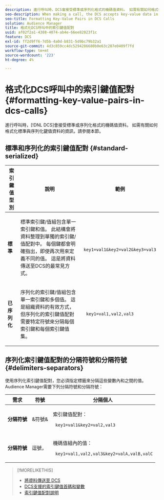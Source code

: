 ```yaml
---
description: 進行呼叫時，DCS會接受標準或序列化格式的機碼值資料。 如需有關如何格式化標準與序列化鍵值資料的資訊，請參閱本節。
seo-description: When making a call, the DCS accepts key-value data in standard or serialized format. Review this section for information about how to format standard and serialized key-value data.
seo-title: Formatting Key-Value Pairs in DCS Calls
solution: Audience Manager
title: 格式化DCS呼叫中的索引鍵值配對
uuid: af02f2a1-4388-4074-ab4e-66ee82023f1c
feature: DCS
exl-id: ff2d9ff6-7d5b-4a0d-b831-5d9bc79b32a1
source-git-commit: 4d3c859cc4dc5294286680b0e63c287e0409f7fd
workflow-type: tm+mt
source-wordcount: '223'
ht-degree: 4%

---
```


# 格式化DCS呼叫中的索引鍵值配對 {#formatting-key-value-pairs-in-dcs-calls}

進行呼叫時，[!DNL DCS]會接受標準或序列化格式的機碼值資料。 如需有關如何格式化標準與序列化鍵值資料的資訊，請參閱本節。

## 標準和序列化的索引鍵值配對 {#standard-serialized}

<table id="table_A220F9B359F34C6EA7B83618FC22EE3A"> 
 <thead> 
  <tr> 
   <th colname="col1" class="entry"> 索引鍵值型別 </th> 
   <th colname="col2" class="entry"> 說明 </th> 
   <th colname="col3" class="entry"> 範例 </th> 
  </tr> 
 </thead>
 <tbody> 
  <tr> 
   <td colname="col1"> <b>標準</b> </td> 
   <td colname="col2"> <p>標準索引鍵/值組包含單一索引鍵和值。 此結構會將資料整理到單獨的索引鍵/值配對中。 每個鍵都會明確指出，即使再次用來定義不同的值。 這是將資料傳送至DCS的最常見方式。 </p> </td>
   <td colname="col3"> <code> key1=val1&amp;key2=val2&amp;key3=val3</code> </td>
  </tr>
  <tr> 
   <td colname="col1"> <b>已序列化</b> </td> 
   <td colname="col2"> <p>序列化的索引鍵/值組包含單一索引鍵和多個值。 這是組織資料的有效方式，但序列化的索引鍵值配對需要特定符號來分隔每個索引鍵和每個索引鍵值集。 </p> </td> 
   <td colname="col3"> <code> key1=val1,val2,val3</code> </td> 
  </tr>
 </tbody>
</table>

## 序列化索引鍵值配對的分隔符號和分隔符號 {#delimiters-separators}

使用序列化索引鍵值配對，您必須指定標籤來分隔這些變數內和之間的值。 Audience Manager需要下列分隔符號和分隔符號：

<table id="table_8FD4E6B9506943AEA619D4089913ECBC"> 
 <thead> 
  <tr> 
   <th colname="col1" class="entry"> 需求 </th> 
   <th colname="col2" class="entry"> 符號 </th> 
   <th colname="col3" class="entry"> 分隔個人 </th> 
  </tr>
 </thead>
 <tbody> 
  <tr> 
   <td colname="col1"><b>分隔符號</b> </td> 
   <td colname="col2"> &amp;符號&amp; </td> 
   <td colname="col3"> <p>索引鍵值配對： </p> <p><code> key1=val1&amp;key2=val2,val3</code> </p> </td> 
  </tr> 
  <tr> 
   <td colname="col1"><b>分隔符號</b> </td> 
   <td colname="col2"> 逗號， </td> 
   <td colname="col3"> <p>機碼值組內的值： </p> <p><code> key1=val1,val2,val3&amp;key2=valA,valB,valC</code> </p> </td> 
  </tr> 
 </tbody> 
</table>

>[!MORELIKETHIS]
>
>* [將資料傳送至 DCS](../../../api/dcs-intro/dcs-event-calls/dcs-url-send.md)
>* [DCS支援的索引鍵值首碼和變數](../../../api/dcs-intro/dcs-api-reference/dcs-keys.md)
>* [索引鍵值配對說明](../../../reference/key-value-pairs-explained.md)
